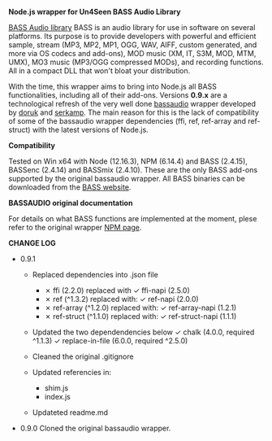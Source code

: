 **Node.js wrapper for Un4Seen BASS Audio Library**

[BASS Audio library](http://www.un4seen.com) BASS is an audio library for use in software on several platforms. Its purpose is to provide developers with powerful and efficient sample, stream (MP3, MP2, MP1, OGG, WAV, AIFF, custom generated, and more via OS codecs and add-ons), MOD music (XM, IT, S3M, MOD, MTM, UMX), MO3 music (MP3/OGG compressed MODs), and recording functions. All in a compact DLL that won't bloat your distribution.

With the time, this wrapper aims to bring into Node.js all BASS functionalities, including all of their add-ons. Versions **0.9.x** are a technological refresh of the very well done [bassaudio](https://www.npmjs.com/package/bassaudio) wrapper developed by [doruk](https://www.npmjs.com/~doruk) and [serkamp](https://www.npmjs.com/~serkanp). The main reason for this is the lack of compatibility of some of the bassaudio wrapper dependencies (ffi, ref, ref-array and ref-struct) with the latest versions of Node.js.


**Compatibility**

Tested on Win x64 with Node (12.16.3), NPM (6.14.4) and BASS (2.4.15), BASSenc (2.4.14) and BASSmix (2.4.10). These are the only BASS add-ons supported by the original bassaudio wrapper.
All BASS binaries can be downloaded from the [BASS website](http://www.un4seen.com).


**BASSAUDIO original documentation**

For details on what BASS functions are implemented at the moment, plese refer to the original wrapper [NPM page](https://www.npmjs.com/package/bassaudio).


**CHANGE LOG**

- 0.9.1
	- Replaced dependencies into .json file
		- ✗	ffi (2.2.0) replaced with ✓ ffi-napi (2.5.0)
		- ✗ ref (^1.3.2) replaced with: ✓ ref-napi (2.0.0)
		- ✗ ref-array (^1.2.0) replaced with: ✓ ref-array-napi (1.2.1)
		- ✗ ref-struct (^1.1.0) replaced with: ✓ ref-struct-napi (1.1.1)
	
	- Updated the two dependendencies below
		✓ chalk (4.0.0, required ^1.1.3)
		✓ replace-in-file (6.0.0, required ^2.5.0)
	
	- Cleaned the original .gitignore
	
	- Updated referencies in:
		-	shim.js
		-	index.js
		
	-	Updateted readme.md

- 0.9.0
    Cloned the original bassaudio wrapper.
